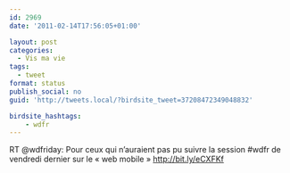 ```yaml
---
id: 2969
date: '2011-02-14T17:56:05+01:00'

layout: post
categories:
  - Vis ma vie
tags:
  - tweet
format: status
publish_social: no
guid: 'http://tweets.local/?birdsite_tweet=37208472349048832'

birdsite_hashtags:
    - wdfr
---
```


RT @wdfriday: Pour ceux qui n’auraient pas pu suivre la session #wdfr de vendredi dernier sur le « web mobile » http://bit.ly/eCXFKf